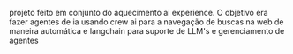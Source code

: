 projeto feito em conjunto do aquecimento ai experience. O objetivo era fazer agentes de ia usando crew ai para a navegação de buscas na web de maneira automática e langchain para suporte de LLM's e gerenciamento de agentes 
